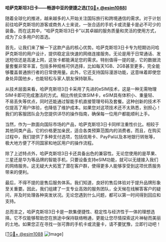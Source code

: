 **哈萨克斯坦3日卡——畅游中亚的便捷之选[[TG💪+ @esim1088](https://t.me/s/esim1088)]**

随着全球化的推进，越来越多的人开始关注国际旅行和跨境通信的需求。对于计划前往哈萨克斯坦的游客或商务人士来说，一张合适的手机卡或流量卡是必不可少的装备。而在这其中，“哈萨克斯坦3日卡”以其卓越的服务质量和灵活的使用方式，成为了众多用户的首选。

首先，让我们来了解一下这款产品的核心优势。哈萨克斯坦3日卡专为短期访问哈萨克斯坦的用户设计，提供稳定且快速的网络连接服务。无论是用于日常通话、发送短信还是高速上网，这张卡都能满足您的需求。特别值得一提的是，它的数据流量套餐非常丰富，包括多种规格可供选择，比如每天1GB、2GB甚至更多，完全能够覆盖普通旅行者的日常使用量。此外，它还支持国际漫游功能，这意味着即使您身处异国他乡，也能轻松与家人朋友保持联系。

从技术层面来看，哈萨克斯坦3日卡采用了先进的eSIM技术，这是一种无需物理SIM卡即可完成激活的方式。相比传统实体SIM卡，eSIM具有体积小、重量轻、不易丢失等优点，同时还能通过智能手机直接管理号码及套餐。这种创新的技术不仅提高了用户体验，也降低了维护成本。如果您对这项技术还不太熟悉，别担心！我们的客服团队会为您提供详尽的操作指南，确保每一位用户都能顺利上手。

当然，作为一款面向国际市场的产品，哈萨克斯坦3日卡同样注重性价比。相较于其他同类产品，它的价格更加亲民，适合各类预算范围内的消费者。而且，在购买过程中，我们提供了多种支付选项，包括信用卡、PayPal以及本地银行转账等，极大地方便了不同国家和地区用户的操作流程。

除了上述特点外，哈萨克斯坦3日卡还具备出色的兼容性。无论您使用的是苹果、三星还是华为等品牌的智能手机，只要设备支持eSIM功能，就可以无缝接入我们的网络服务。这无疑大大拓宽了潜在客户群，使得更多人能够享受到这项优质服务带来的便利。

最后，不得不提的是售后服务体系。我们知道，良好的售后体验对于提升品牌形象至关重要。因此，我们组建了一支专业高效的服务团队，全天候在线解答客户的疑问，并及时处理各种突发状况。无论您遇到什么问题，都可以第一时间得到回应和支持。

总而言之，哈萨克斯坦3日卡是一款集便捷性、稳定性与经济性于一体的理想选择。它不仅能够帮助您在旅途中保持联络畅通，更能让您尽情探索这片神秘而美丽的土地。如果您正在寻找一张可靠的手机卡或流量卡，请不要犹豫，立即行动吧！

[[TG💪+ @esim1088](https://t.me/s/esim1088) ![Image](https://i.postimg.cc/4NQfJmqS/Snipaste-2025-05-13-00-14-12.png)]